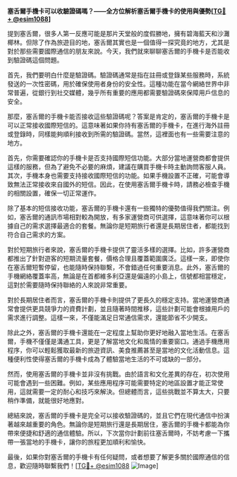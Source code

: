 **塞舌爾手機卡可以收驗證碼嗎？——全方位解析塞舌爾手機卡的使用與優勢[[TG💪+ @esim1088](https://t.me/s/esim1088)]**

提到塞舌爾，很多人第一反應可能是那片天堂般的度假勝地，擁有碧海藍天和沙灘椰林。但除了作為旅遊目的地，塞舌爾其實也是一個值得一探究竟的地方，尤其是對於那些需要國際通信的朋友來說。今天，我們就來聊聊塞舌爾的手機卡是否能收到驗證碼這個問題。

首先，我們要明白什麼是驗證碼。驗證碼通常是指在註冊或登錄某些服務時，系統發送的一次性密碼，用於確保使用者身份的安全性。這種功能在當今網絡世界中非常普遍，從銀行到社交媒體，幾乎所有重要的應用都需要驗證碼來保障用戶信息的安全。

那麼，塞舌爾的手機卡能否接收這些驗證碼呢？答案是肯定的，塞舌爾的手機卡是可以正常接收國際短信的。這意味著如果你持有塞舌爾的手機卡，在進行海外註冊或登錄時，同樣能夠順利接收到所需的驗證碼。當然，這裡面也有一些需要注意的地方。

首先，你需要確認你的手機卡是否支持國際短信功能。大部分當地運營商都會提供這樣的服務，但為了避免不必要的麻煩，建議在購買手機卡時主動詢問客服人員。其次，手機本身也需要支持接收國際短信的功能。如果手機設置不正確，可能會導致無法正常接收來自國外的短信。因此，在使用塞舌爾手機卡時，請務必檢查手機的相關設置，確保一切正常運作。

除了基本的短信接收功能，塞舌爾的手機卡還有一些獨特的優勢值得我們關注。例如，塞舌爾的通訊市場相對較為開放，有多家運營商可供選擇，這意味著你可以根據自己的需求選擇最適合的套餐。無論你是短期旅行者還是長期居住者，都能找到符合自己需求的方案。

對於短期旅行者來說，塞舌爾的手機卡提供了靈活多樣的選擇。比如，許多運營商都推出了針對遊客的短期流量套餐，價格合理且覆蓋範圍廣泛。這樣一來，即使你在塞舌爾短暫停留，也能隨時保持聯繫，不會錯過任何重要消息。此外，塞舌爾的手機網絡覆蓋率高，無論是在首都維多利亞還是偏遠的小島上，信號都相當穩定，這對於需要隨時保持聯絡的人來說非常重要。

對於長期居住者而言，塞舌爾的手機卡則提供了更長久的穩定支持。當地運營商通常會提供更具競爭力的資費計劃，並且隨著時間推移，這些計劃可能會根據用戶的需求進行調整。這樣一來，不僅能滿足日常通信需求，還能節省不少開支。

除此之外，塞舌爾的手機卡還能在一定程度上幫助你更好地融入當地生活。在塞舌爾，手機不僅僅是溝通工具，更是了解當地文化和風情的重要窗口。通過手機應用程序，你可以輕鬆獲取最新的旅遊資訊、美食推薦甚至是當地的文化活動信息。這種便利性使得塞舌爾的手機卡成為了體驗當地生活的不可或缺的一部分。

然而，使用塞舌爾的手機卡並非沒有挑戰。由於語言和文化差異的存在，初次使用可能會遇到一些困難。例如，某些應用程序可能需要特定的地區設置才能正常使用，這就需要一定的耐心和技巧來解決。但總體而言，這些挑戰並不算太大，只要稍作準備，就能很好地應對。

總結來說，塞舌爾的手機卡是完全可以接收驗證碼的，並且它們在現代通信中扮演著越來越重要的角色。無論你是短期旅行還是長期居住，塞舌爾的手機卡都能為你帶來便捷和舒適的通信體驗。所以，下次當你計劃前往塞舌爾時，不妨考慮一下攜帶一張當地的手機卡，讓你的旅程更加順利和愉快。

最後，如果你對塞舌爾的手機卡有任何疑問，或者想要了解更多關於國際通信的信息，歡迎隨時聯繫我們！[[TG💪+ @esim1088](https://t.me/s/esim1088) ![Image](https://i.postimg.cc/4NQfJmqS/Snipaste-2025-05-13-00-14-12.png)]